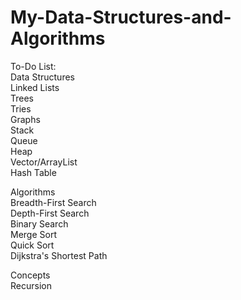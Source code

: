 ﻿# My-Data-Structures-and-Algorithms

To-Do List:    
Data Structures   
Linked Lists   
Trees   
Tries   
Graphs   
Stack   
Queue   
Heap   
Vector/ArrayList   
Hash Table   
  
Algorithms   
Breadth-First Search   
Depth-First Search    
Binary Search   
Merge Sort   
Quick Sort   
Dijkstra's Shortest Path  
  
Concepts   
Recursion  
